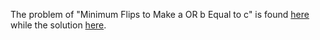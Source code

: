 The problem of "Minimum Flips to Make a OR b Equal to c" is found [here](https://leetcode.com/problems/minimum-flips-to-make-a-or-b-equal-to-c/description/) while the solution [here](https://github.com/aurimas13/Solutions-To-Problems/blob/main/LeetCode/Java%20Solutions/Minimum%20Flips%20to%20Make%20a%20OR%20b%20Equal%20to%20c/minimum.java).